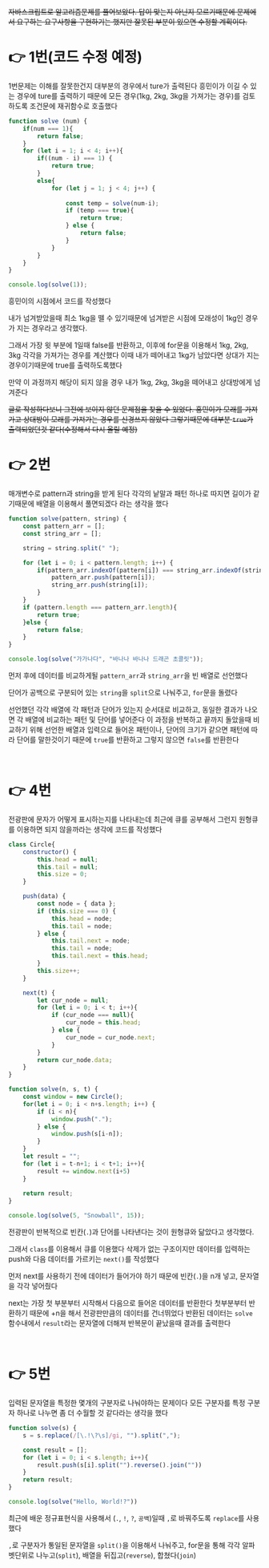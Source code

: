 ~~자바스크립트로 알고리즘문제를 풀어보았다. 답이 맞는지 아닌지 모르기때문에 문제에서 요구하는 요구사항을 구현하기는 했지만 잘못된 부분이 있으면 수정할 계획이다.~~


# 👉 1번(코드 수정 예정) 

1번문제는 이해를 잘못한건지 대부분의 경우에서 ture가 출력된다 흥민이가 이길 수 있는 경우에 ture를 출력하기 때문에 모든 경우(1kg, 2kg, 3kg을 가져가는 경우)를 검토하도록 조건문에 재귀함수로 호출했다

```javascript
function solve (num) {
    if(num === 1){
        return false;
    }
    for (let i = 1; i < 4; i++){
        if((num - i) === 1) {
            return true;
        }
        else{
            for (let j = 1; j < 4; j++) {
                
                const temp = solve(num-i);
                if (temp === true){
                    return true;
                } else {
                    return false;
                }
            }
        }
    } 
}

console.log(solve(1));
```
흥민이의 시점에서 코드를 작성했다

내가 넘겨받았을때 최소 1kg을 뗄 수 있기때문에 넘겨받은 시점에 모래성이 1kg인 경우가 지는 경우라고 생각했다.

그래서 가장 윗 부분에 1일때 false를 반환하고, 이후에 for문을 이용해서 1kg, 2kg, 3kg 각각을 가져가는 경우를 계산했다 이때 내가 떼어내고 1kg가 남았다면 상대가 지는 경우이기때문에 true를 출력하도록했다

만약 이 과정까지 해당이 되지 않을 경우 내가 1kg, 2kg, 3kg을 떼어내고 상대방에게 넘겨준다

~~글로 작성하다보니 그전에 보이지 않던 문제점을 찾을 수 있었다. 흥민이가 모래를 가져가고 상대방이 모래를 가져가는 경우를 신경쓰지 않았다 그렇기때문에 대부분 `true`가 출력되었던것 같다(수정해서 다시 올릴 예정)~~

# 👉 2번 

매개변수로 pattern과 string을 받게 된다 각각의 낱말과 패턴 하나로 따지면 길이가 같기때문에 배열을 이용해서 풀면되겠다 라는 생각을 했다

```javascript
function solve(pattern, string) {
    const pattern_arr = [];
    const string_arr = [];

    string = string.split(" ");

    for (let i = 0; i < pattern.length; i++) {
        if(pattern_arr.indexOf(pattern[i]) === string_arr.indexOf(string[i])) {
            pattern_arr.push(pattern[i]);
            string_arr.push(string[i]);
        }
    }
    if (pattern.length === pattern_arr.length){
        return true;
    }else {
        return false;
    }
}

console.log(solve("가가나다", "바나나 바나나 드래곤 초콜릿"));
```
먼저 후에 데이터를 비교하게될 `pattern_arr`과 `string_arr`을 빈 배열로 선언했다

단어가 공백으로 구분되어 있는 `string`을 `split`으로 나눠주고, `for`문을 돌렸다

선언했던 각각 배열에 각 패턴과 단어가 있는지 순서대로 비교하고, 동일한 결과가 나오면 각 배열에 비교하는 패턴 및 단어를 넣어준다 이 과정을 반복하고 끝까지 돌았을때 비교하기 위해 선언한 배열과 입력으로 들어온 패턴이나, 단어의 크기가 같으면 패턴에 따라 단어를 말한것이기 때문에 `true`를 반환하고 그렇지 않으면 `false`를 반환한다 

<br>

# 👉 4번 

전광판에 문자가 어떻게 표시하는지를 나타내는데 최근에 큐를 공부해서 그런지 원형큐를 이용하면 되지 않을까라는 생각에 코드를 작성했다

```javascript
class Circle{
    constructor() {
        this.head = null;
        this.tail = null;
        this.size = 0;
    }

    push(data) {
        const node = { data };
        if (this.size === 0) {
            this.head = node;
            this.tail = node;
        } else {
            this.tail.next = node;
            this.tail = node;
            this.tail.next = this.head;
        }
        this.size++;
    }

    next(t) {
        let cur_node = null;
        for (let i = 0; i < t; i++){
            if (cur_node === null){
                cur_node = this.head;
            } else {
                cur_node = cur_node.next;
            }
        }
        return cur_node.data;
    }
}

function solve(n, s, t) {
    const window = new Circle();
    for(let i = 0; i < n+s.length; i++) {
        if (i < n){
            window.push(".");
        } else {
            window.push(s[i-n]);
        }
    }
    let result = "";
    for (let i = t-n+1; i < t+1; i++){
        result += window.next(i+5)
    }
    
    return result;
}

console.log(solve(5, "Snowball", 15));
```

전광판이 반복적으로 빈칸(`.`)과 단어를 나타낸다는 것이 원형큐와 닮았다고 생각했다.

그래서 `class`를 이용해서 큐를 이용했다 삭제가 없는 구조이지만 데이터를 입력하는 push와 다음 데이터를 가르키는 `next()`를 작성했다

먼저 next를 사용하기 전에 데이터가 들어가야 하기 때문에 빈칸(`.`)을 n개 넣고, 문자열을 각각 넣어줬다

next는 가장 첫 부분부터 시작해서 다음으로 들어온 데이터를 반환한다 첫부분부터 반환하기 때문에 +n을 해서 전광판만큼의 데이터를 건너뛰었다 반환된 데이터는 `solve` 함수내에서 `result`라는 문자열에 더해져 반복문이 끝났을때 결과를 출력한다

<br>

# 👉 5번 
입력된 문자열을 특정한 몇개의 구분자로 나눠야하는 문제이다 모든 구분자를 특정 구분자 하나로 나누면 좀 더 수월할 것 같다라는 생각을 했다
```javascript
function solve(s) {
    s = s.replace(/[\.!\?\s]/gi, "").split(",");

    const result = [];
    for (let i = 0; i < s.length; i++){
        result.push(s[i].split("").reverse().join(""))
    }
    return result;
}

console.log(solve("Hello, World!?"))
```

최근에 배운 정규표현식을 사용해서 (`.`, `!`, `?`, `공백`)일때 `,`로 바꿔주도록 `replace`를 사용했다 

`,`로 구분자가 통일된 문자열을 `split()`을 이용해서 나눠주고, for문을 통해 각각 알파벳단위로 나누고(`split`), 배열을 뒤집고(`reverse`), 합쳤다(`join`)

